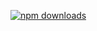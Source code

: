 [![npm downloads](https://img.shields.io/npm/dm/{repo}.svg?style=flat-square)](http://badge.fury.io/js/{repo})
